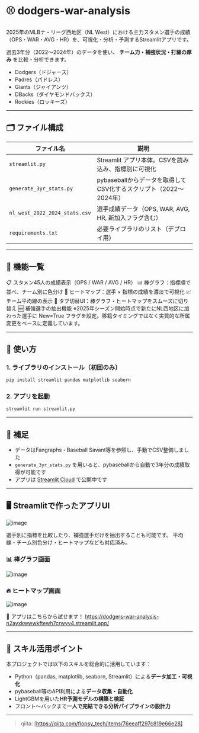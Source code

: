 # ⚾ dodgers-war-analysis

2025年のMLBナ・リーグ西地区（NL West）における主力スタメン選手の成績（OPS・WAR・AVG・HR）を、可視化・分析・予測するStreamlitアプリです。

過去3年分（2022〜2024年）のデータを使い、
**チーム力・補強状況・打線の厚み** を比較・分析できます。

- Dodgers（ドジャース）
- Padres（パドレス）
- Giants（ジャイアンツ）
- DBacks（ダイヤモンドバックス）
- Rockies（ロッキーズ）

---

## 🗂 ファイル構成

| ファイル名                  | 説明                                                              |
|----------------------------|-------------------------------------------------------------------|
| `streamlit.py`             | Streamlit アプリ本体。CSVを読み込み、指標別に可視化           |
| `generate_3yr_stats.py`    | pybaseballからデータを取得してCSV化するスクリプト（2022〜2024年）|
| `nl_west_2022_2024_stats.csv` | 選手成績データ（OPS, WAR, AVG, HR, 新加入フラグ含む）           |
| `requirements.txt`         | 必要ライブラリのリスト（デプロイ用）                            |

---

## 🔧 機能一覧

📋 スタメン45人の成績表示（OPS / WAR / AVG / HR）
📊 棒グラフ：指標順で並べ、チーム別に色分け
🧯 ヒートマップ：選手 × 指標の成績を濃淡で可視化
📈 チーム平均線の表示
🧭 タブ切替UI：棒グラフ・ヒートマップをスムーズに切り替え
🆕 補強選手の抽出機能
※2025年シーズン開始時点で新たにNL西地区に加わった選手に New=True フラグを設定。移籍タイミングではなく実質的な所属変更をベースに定義しています。

---

## 🚀 使い方

### 1. ライブラリのインストール（初回のみ）
```bash
pip install streamlit pandas matplotlib seaborn
```

### 2. アプリを起動
```bash
streamlit run streamlit.py
```

---

## 📌 補足

- データはFangraphs・Baseball Savant等を参照し、手動でCSV整備しました
- `generate_3yr_stats.py` を用いると、pybaseballから自動で3年分の成績取得が可能です
- アプリは [Streamlit Cloud]([https://dodgers-war-analysis-X.streamlit.app](https://dodgers-war-analysis-n2ayxkwwwkftewh7crwyv4.streamlit.app/)) で公開中です

---

## 🖥 Streamlitで作ったアプリUI
![image](https://github.com/user-attachments/assets/0525bad4-9b0b-4e1d-9318-d700ae466535)

選手別に指標を比較したり、補強選手だけを抽出することも可能です。
平均線・チーム別色分け・ヒートマップなども対応済み。

### 📊 棒グラフ画面
![image](https://github.com/user-attachments/assets/1f0f4e00-be07-4123-bbf6-4d6e8744ad56)


### 🔥 ヒートマップ画面
![image](https://github.com/user-attachments/assets/5e815c95-740a-4f41-a811-a1aa7da090f9)


🔗 アプリはこちらから試せます！
https://dodgers-war-analysis-n2ayxkwwwkftewh7crwyv4.streamlit.app/

---
## 🧠 スキル活用ポイント

本プロジェクトでは以下のスキルを総合的に活用しています：

- Python（pandas, matplotlib, seaborn, Streamlit）による**データ加工・可視化**
- pybaseball等のAPI利用による**データ収集・自動化**
- LightGBMを用いた**HR予測モデルの構築と検証**
- フロント〜バックまで**一人で完結できる分析パイプラインの設計力**

---

> qiita: [https://qiita.com/flopsy_tech/items/76eeaff297c819e66e28]

